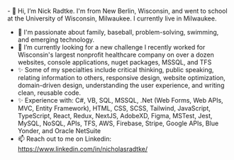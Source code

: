 - 👋 Hi, I’m Nick Radtke. I'm from New Berlin, Wisconsin, and went to school at the University of Wisconsin, Milwaukee. I currently live in Milwaukee.
- 💞️ I'm passionate about family, baseball, problem-solving, swimming, and emerging technology.
- 🌱 I’m currently looking for a new challenge I recently worked for Wisconsin's largest nonprofit healthcare company on over a dozen websites, console applications, nuget packages, MSSQL, and TFS 
- ✨ Some of my specialties include critical thinking, public speaking, relating information to others, responsive design, website optimization, domain-driven design, understanding the user experience, and writing clean, reusable code.
- ✨ Experience with: C#, VB, SQL, MSSQL, .Net (Web Forms, Web APIs, MVC, Entity Framework), HTML, CSS, SCSS, Tailwind, JavaScript, TypeScript, React, Redux, NextJS, AdobeXD, Figma, MSTest, Jest, MySQL, NoSQL, APIs, TFS, AWS, Firebase, Stripe, Google APIs, Blue Yonder, and Oracle NetSuite
- 📫 Reach out to me on Linkedin: https://www.linkedin.com/in/nicholasradtke/

<!---
NCRadtke00/NCRadtke00 is a ✨ special ✨ repository because its `README.md` (this file) appears on your GitHub profile.
You can click the Preview link to take a look at your changes.
--->
